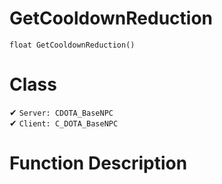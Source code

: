 # GetCooldownReduction
```
float GetCooldownReduction()
```
# Class
✔ `Server: CDOTA_BaseNPC`  
✔ `Client: C_DOTA_BaseNPC`  

# Function Description

